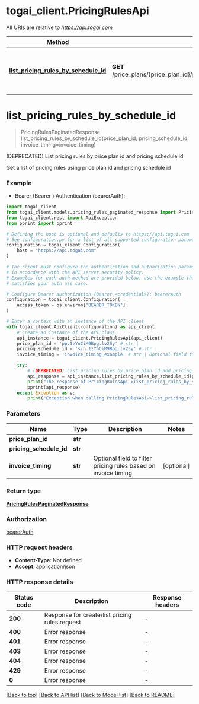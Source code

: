 # togai_client.PricingRulesApi

All URIs are relative to *https://api.togai.com*

Method | HTTP request | Description
------------- | ------------- | -------------
[**list_pricing_rules_by_schedule_id**](PricingRulesApi.md#list_pricing_rules_by_schedule_id) | **GET** /price_plans/{price_plan_id}/pricing_schedules/{pricing_schedule_id}/pricing_rules | (DEPRECATED) List pricing rules by price plan id and pricing schedule id


# **list_pricing_rules_by_schedule_id**
> PricingRulesPaginatedResponse list_pricing_rules_by_schedule_id(price_plan_id, pricing_schedule_id, invoice_timing=invoice_timing)

(DEPRECATED) List pricing rules by price plan id and pricing schedule id

Get a list of pricing rules using price plan id and pricing schedule id

### Example

* Bearer (Bearer <credential>) Authentication (bearerAuth):

```python
import togai_client
from togai_client.models.pricing_rules_paginated_response import PricingRulesPaginatedResponse
from togai_client.rest import ApiException
from pprint import pprint

# Defining the host is optional and defaults to https://api.togai.com
# See configuration.py for a list of all supported configuration parameters.
configuration = togai_client.Configuration(
    host = "https://api.togai.com"
)

# The client must configure the authentication and authorization parameters
# in accordance with the API server security policy.
# Examples for each auth method are provided below, use the example that
# satisfies your auth use case.

# Configure Bearer authorization (Bearer <credential>): bearerAuth
configuration = togai_client.Configuration(
    access_token = os.environ["BEARER_TOKEN"]
)

# Enter a context with an instance of the API client
with togai_client.ApiClient(configuration) as api_client:
    # Create an instance of the API class
    api_instance = togai_client.PricingRulesApi(api_client)
    price_plan_id = 'pp.1zYnCiM9Bpg.lv25y' # str | 
    pricing_schedule_id = 'sch.1zYnCiM9Bpg.lv25y' # str | 
    invoice_timing = 'invoice_timing_example' # str | Optional field to filter pricing rules based on invoice timing (optional)

    try:
        # (DEPRECATED) List pricing rules by price plan id and pricing schedule id
        api_response = api_instance.list_pricing_rules_by_schedule_id(price_plan_id, pricing_schedule_id, invoice_timing=invoice_timing)
        print("The response of PricingRulesApi->list_pricing_rules_by_schedule_id:\n")
        pprint(api_response)
    except Exception as e:
        print("Exception when calling PricingRulesApi->list_pricing_rules_by_schedule_id: %s\n" % e)
```



### Parameters


Name | Type | Description  | Notes
------------- | ------------- | ------------- | -------------
 **price_plan_id** | **str**|  | 
 **pricing_schedule_id** | **str**|  | 
 **invoice_timing** | **str**| Optional field to filter pricing rules based on invoice timing | [optional] 

### Return type

[**PricingRulesPaginatedResponse**](PricingRulesPaginatedResponse.md)

### Authorization

[bearerAuth](../README.md#bearerAuth)

### HTTP request headers

 - **Content-Type**: Not defined
 - **Accept**: application/json

### HTTP response details

| Status code | Description | Response headers |
|-------------|-------------|------------------|
**200** | Response for create/list pricing rules request |  -  |
**400** | Error response |  -  |
**401** | Error response |  -  |
**403** | Error response |  -  |
**404** | Error response |  -  |
**429** | Error response |  -  |
**0** | Error response |  -  |

[[Back to top]](#) [[Back to API list]](../README.md#documentation-for-api-endpoints) [[Back to Model list]](../README.md#documentation-for-models) [[Back to README]](../README.md)

